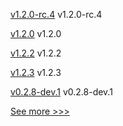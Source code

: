 
[v1.2.0-rc.4](https://github.com/hyperledger/firefly/releases/tag/v1.2.0-rc.4) v1.2.0-rc.4

[v1.2.0](https://github.com/hyperledger/firefly-cli/releases/tag/v1.2.0) v1.2.0

[v1.2.2](https://github.com/hyperledger/firefly-evmconnect/releases/tag/v1.2.2) v1.2.2

[v1.2.3](https://github.com/hyperledger/firefly-transaction-manager/releases/tag/v1.2.3) v1.2.3

[v0.2.8-dev.1](https://github.com/hyperledger/aries-askar/releases/tag/v0.2.8-dev.1) v0.2.8-dev.1


[See more >>>](https://start-here.hyperledger.org/releases)
